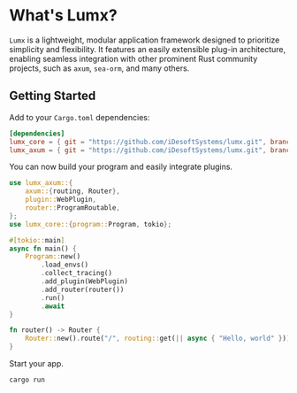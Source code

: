 # What's Lumx?

`Lumx` is a lightweight, modular application framework designed to prioritize simplicity and flexibility. It features an
easily extensible plug-in architecture, enabling seamless integration with other prominent Rust community projects, such
as `axum`, `sea-orm`, and many others.

## Getting Started

Add to your `Cargo.toml` dependencies:

```toml
[dependencies]
lumx_core = { git = "https://github.com/iDesoftSystems/lumx.git", branch = "main" }
lumx_axum = { git = "https://github.com/iDesoftSystems/lumx.git", branch = "main" }
```

You can now build your program and easily integrate plugins.

```rust
use lumx_axum::{
    axum::{routing, Router},
    plugin::WebPlugin,
    router::ProgramRoutable,
};
use lumx_core::{program::Program, tokio};

#[tokio::main]
async fn main() {
    Program::new()
        .load_envs()
        .collect_tracing()
        .add_plugin(WebPlugin)
        .add_router(router())
        .run()
        .await
}

fn router() -> Router {
    Router::new().route("/", routing::get(|| async { "Hello, world" }))
}
```

Start your app.

```bash
cargo run
```
